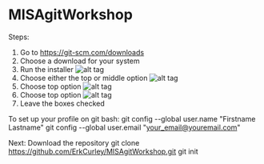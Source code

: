 # MISAgitWorkshop
Steps:
1) Go to https://git-scm.com/downloads
2) Choose a download for your system
3) Run the installer
![alt tag](https://raw.githubusercontent.com/ErkCurley/MISAgitWorkshop/master/gitpics/git1.PNG)
4) Choose either the top or middle option 
![alt tag](https://raw.githubusercontent.com/ErkCurley/MISAgitWorkshop/master/gitpics/git2.PNG)
5) Choose top option
![alt tag](https://raw.githubusercontent.com/ErkCurley/MISAgitWorkshop/master/gitpics/git3.PNG)
6) Choose top option
![alt tag](https://raw.githubusercontent.com/ErkCurley/MISAgitWorkshop/master/gitpics/git4.PNG)
7) Leave the boxes checked



To set up your profile on git bash:
git config --global user.name "Firstname Lastname"
git config --global user.email "your_email@youremail.com"

Next: Download the repository
git clone https://github.com/ErkCurley/MISAgitWorkshop.git
git init



